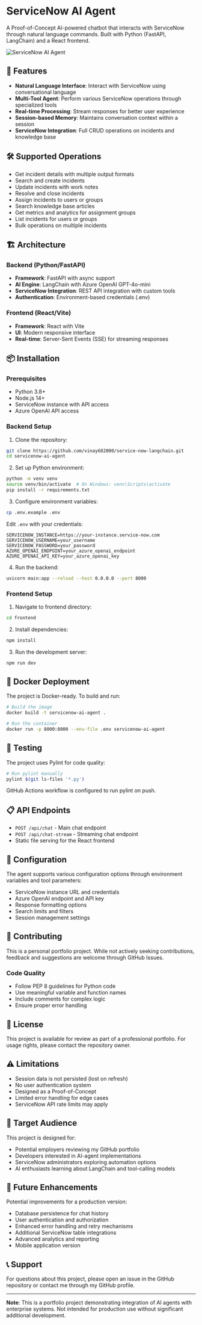 # ServiceNow AI Agent

A Proof-of-Concept AI-powered chatbot that interacts with ServiceNow through natural language commands. Built with Python (FastAPI, LangChain) and a React frontend.

![ServiceNow AI Agent](https://github.com/user-attachments/assets/7abdffb0-b5a0-49a4-b52d-5600bc24f093)

## 🚀 Features

- **Natural Language Interface**: Interact with ServiceNow using conversational language
- **Multi-Tool Agent**: Perform various ServiceNow operations through specialized tools
- **Real-time Processing**: Stream responses for better user experience
- **Session-based Memory**: Maintains conversation context within a session
- **ServiceNow Integration**: Full CRUD operations on incidents and knowledge base

## 🛠️ Supported Operations

- Get incident details with multiple output formats
- Search and create incidents
- Update incidents with work notes
- Resolve and close incidents
- Assign incidents to users or groups
- Search knowledge base articles
- Get metrics and analytics for assignment groups
- List incidents for users or groups
- Bulk operations on multiple incidents

## 🏗️ Architecture

### Backend (Python/FastAPI)
- **Framework**: FastAPI with async support
- **AI Engine**: LangChain with Azure OpenAI GPT-4o-mini
- **ServiceNow Integration**: REST API integration with custom tools
- **Authentication**: Environment-based credentials (.env)

### Frontend (React/Vite)
- **Framework**: React with Vite
- **UI**: Modern responsive interface
- **Real-time**: Server-Sent Events (SSE) for streaming responses

## 📦 Installation

### Prerequisites
- Python 3.8+
- Node.js 14+
- ServiceNow instance with API access
- Azure OpenAI API access

### Backend Setup

1. Clone the repository:
```bash
git clone https://github.com/vinay682000/service-now-langchain.git
cd servicenow-ai-agent
```

2. Set up Python environment:
```bash
python -m venv venv
source venv/bin/activate  # On Windows: venv\Scripts\activate
pip install -r requirements.txt
```

3. Configure environment variables:
```bash
cp .env.example .env
```
Edit `.env` with your credentials:
```env
SERVICENOW_INSTANCE=https://your-instance.service-now.com
SERVICENOW_USERNAME=your_username
SERVICENOW_PASSWORD=your_password
AZURE_OPENAI_ENDPOINT=your_azure_openai_endpoint
AZURE_OPENAI_API_KEY=your_azure_openai_key
```

4. Run the backend:
```bash
uvicorn main:app --reload --host 0.0.0.0 --port 8000
```

### Frontend Setup

1. Navigate to frontend directory:
```bash
cd frontend
```

2. Install dependencies:
```bash
npm install
```

3. Run the development server:
```bash
npm run dev
```

## 🐳 Docker Deployment

The project is Docker-ready. To build and run:

```bash
# Build the image
docker build -t servicenow-ai-agent .

# Run the container
docker run -p 8000:8000 --env-file .env servicenow-ai-agent
```

## 🧪 Testing

The project uses Pylint for code quality:

```bash
# Run pylint manually
pylint $(git ls-files '*.py')
```

GitHub Actions workflow is configured to run pylint on push.

## 📋 API Endpoints

- `POST /api/chat` - Main chat endpoint
- `POST /api/chat-stream` - Streaming chat endpoint
- Static file serving for the React frontend

## 🔧 Configuration

The agent supports various configuration options through environment variables and tool parameters:

- ServiceNow instance URL and credentials
- Azure OpenAI endpoint and API key
- Response formatting options
- Search limits and filters
- Session management settings

## 🤝 Contributing

This is a personal portfolio project. While not actively seeking contributions, feedback and suggestions are welcome through GitHub Issues.

### Code Quality
- Follow PEP 8 guidelines for Python code
- Use meaningful variable and function names
- Include comments for complex logic
- Ensure proper error handling

## 📄 License

This project is available for review as part of a professional portfolio. For usage rights, please contact the repository owner.

## ⚠️ Limitations

- Session data is not persisted (lost on refresh)
- No user authentication system
- Designed as a Proof-of-Concept
- Limited error handling for edge cases
- ServiceNow API rate limits may apply

## 🎯 Target Audience

This project is designed for:
- Potential employers reviewing my GitHub portfolio
- Developers interested in AI-agent implementations
- ServiceNow administrators exploring automation options
- AI enthusiasts learning about LangChain and tool-calling models

## 🔮 Future Enhancements

Potential improvements for a production version:
- Database persistence for chat history
- User authentication and authorization
- Enhanced error handling and retry mechanisms
- Additional ServiceNow table integrations
- Advanced analytics and reporting
- Mobile application version

## 📞 Support

For questions about this project, please open an issue in the GitHub repository or contact me through my GitHub profile.

---

**Note**: This is a portfolio project demonstrating integration of AI agents with enterprise systems. Not intended for production use without significant additional development.
